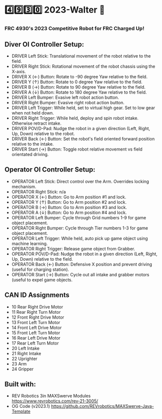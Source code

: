 # :four::nine::three::zero: 2023-Walter :robot:

### FRC 4930's 2023 Competitive Robot for FRC Charged Up!

## Diver OI Controller Setup:
* DRIVER Left Stick: Translational movement of the robot relative to the field.
* DRIVER Right Stick: Rotational movement of the robot chassis using the X-axis.
* DRIVER X (←) Button: Rotate to -90 degree Yaw relative to the field.
* DRIVER Y (↑) Button: Rotate to 0 degree Yaw relative to the field.
* DRIVER B (→) Button: Rotate to 90 degree Yaw relative to the field.
* DRIVER A (↓) Button: Rotate to 180 degree Yaw relative to the field.
* DRIVER Left Bumper: Evasive left robot action button.
* DRIVER Right Bumper: Evasive right robot action button.
* DRIVER Left Trigger: While held, set to virtual high gear. Set to low gear when not held down.
* DRIVER Right Trigger: While held, deploy and spin robot intake. Otherwise retract intake.
* DRIVER POV/D-Pad: Nudge the robot in a given direction (Left, Right, Up, Down) relative to the robot.
* DRIVER Back (←) Button: Set the robot's field oriented forward position relative to the intake.
* DRIVER Start (→) Button: Toggle robot relative movement vs field orientated driving.

## Operator OI Controller Setup:
* OPERATOR Left Stick: Direct control over the Arm. Overrides locking mechanism.
* OPERATOR Right Stick: n/a
* OPERATOR X (←) Button: Go to Arm position #1 and lock.
* OPERATOR Y (↑) Button: Go to Arm position #2 and lock.
* OPERATOR B (→) Button: Go to Arm position #3 and lock.
* OPERATOR A (↓) Button: Go to Arm position #4 and lock.
* OPERATOR Left Bumper: Cycle through Grid numbers 1-9 for game object placement.
* OPERATOR Right Bumper: Cycle through Tier numbers 1-3 for game object placement.
* OPERATOR Left Trigger: While held, auto pick up game object using machine learning.
* OPERATOR Right Trigger: Release game object from Grabber.
* OPERATOR POV/D-Pad: Nudge the robot in a given direction (Left, Right, Up, Down) relative to the field.
* OPERATOR Back (←) Button: Defensive X position and prevent driving (useful for charging station).
* OPERATOR Start (→) Button: Cycle out all intake and grabber motors (useful to expel game objects.

## CAN ID Assignments
* 10 Rear Right Drive Motor
* 11 Rear Right Turn Motor
* 12 Front Right Drive Motor
* 13 Front Left Turn Motor
* 14 Front Left Drive Motor
* 15 Front Left Turn Motor
* 16 Rear Left Drive Motor
* 17 Rear Left Turn Motor
* 20 Left Intake
* 21 Right Intake
* 22 Uprighter
* 23 Arm
* 24 Gripper

## Built with:
* REV Robotics 3in MAXSwerve Modules https://www.revrobotics.com/rev-21-3005/
* OG Code (v2023.1) https://github.com/REVrobotics/MAXSwerve-Java-Template
